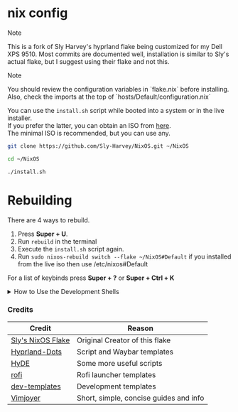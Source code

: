 # nix config
> [!Note]
> This is a fork of Sly Harvey's hyprland flake being customized for my Dell XPS 9510. Most commits are documented well, installation is similar to Sly's actual flake, but I suggest using their flake and not this.

> [!Note]
> <p>You should review the configuration variables in `flake.nix` before installing.<br>
> Also, check the imports at the top of `hosts/Default/configuration.nix`</p>
You can use the `install.sh` script while booted into a system or in the live installer.<br>
If you prefer the latter, you can obtain an ISO from [here](https://nixos.org/download/#nixos-iso).<br>
The minimal ISO is recommended, but you can use any.
```bash
git clone https://github.com/Sly-Harvey/NixOS.git ~/NixOS
```
```bash
cd ~/NixOS
```
```bash
./install.sh
```

# Rebuilding
There are 4 ways to rebuild.<br>
1) Press **Super + U**.
2) Run `rebuild` in the terminal
3) Execute the `install.sh` script again.
4) Run `sudo nixos-rebuild switch --flake ~/NixOS#Default` if you installed from the live iso then use /etc/nixos#Default 

For a list of keybinds press **Super + ?** or **Super + Ctrl + K**

<details>
<summary>How to Use the Development Shells</summary>

- To initialise a new project from a template:
```bash
nix flake init -t ~/NixOS#NAME
```
- Alternatively, use the `new` keyword to create a new directory:
```bash
nix flake new -t ~/NixOS#NAME PROJECT_NAME
```
Replace `NAME` with any template defined in `dev-shells/default.nix`.<br>
These commands will generate a flake.nix and flake.lock file in your project directory.<br>
To enter the development shell:
- Use direnv if configured, or navigate to the project directory and run:
```bash
nix develop
```
</details> 

<!-- </details> -->
<!-- <summary>Credits/Inspiration</summary> -->

### Credits
| Credit                                                        | Reason                                 |
| ------------------------------------------------------------- | -------------------------------------- |
| [Sly's NixOS Flake](https://github.com/Sly-Harvey/NixOS)      | Original Creator of this flake         |
| [Hyprland-Dots](https://github.com/JaKooLit/Hyprland-Dots)    | Script and Waybar templates            |
| [HyDE](https://github.com/HyDE-Project/HyDE)                  | Some more useful scripts               |
| [rofi](https://github.com/adi1090x/rofi)                      | Rofi launcher templates                |
| [dev-templates](https://github.com/the-nix-way/dev-templates) | Development templates                  |
| [Vimjoyer](https://www.youtube.com/@vimjoyer)                 | Short, simple, concise guides and info |
